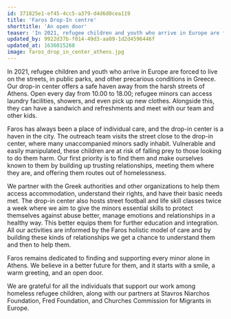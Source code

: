 ```yaml
---
id: 371825e1-ef45-4cc5-a379-d4d6d0cea119
title: 'Faros Drop-In centre'
shorttitle: 'An open door'
teaser: 'In 2021, refugee children and youth who arrive in Europe are forced to live on the streets, in public parks, and other precarious conditions in Greece. Our drop-in center offers a safe haven away from the harsh streets of Athens.'
updated_by: 9922d37b-f014-49d3-aa09-1d2d4596446f
updated_at: 1636015268
image: faros_drop_in_center_athens.jpg
---
```

In 2021, refugee children and youth who arrive in Europe are forced to live on the streets, in public parks, and other precarious conditions in Greece. Our drop-in center offers a safe haven away from the harsh streets of Athens. Open every day from 10.00 to 18.00; refugee minors can access laundry facilities, showers, and even pick up new clothes. Alongside this, they can have a sandwich and refreshments and meet with our team and other kids.

Faros has always been a place of individual care, and the drop-in center is a haven in the city. The outreach team visits the street close to the drop-in center, where many unaccompanied minors sadly inhabit. Vulnerable and easily manipulated, these children are at risk of falling prey to those looking to do them harm. Our first priority is to find them and make ourselves known to them by building up trusting relationships, meeting them where they are, and offering them routes out of homelessness.

We partner with the Greek authorities and other organizations to help them access accommodation, understand their rights, and have their basic needs met. The drop-in center also hosts street football and life skill classes twice a week where we aim to give the minors essential skills to protect themselves against abuse better, manage emotions and relationships in a healthy way. This better equips them for further education and integration. All our activities are informed by the Faros holistic model of care and by building these kinds of relationships we get a chance to understand them and then to help them.

Faros remains dedicated to finding and supporting every minor alone in Athens. We believe in a better future for them, and it starts with a smile, a warm greeting, and an open door.  

We are grateful for all the individuals that support our work among homeless refugee children, along with our partners at Stavros Niarchos Foundation, Fred Foundation, and Churches Commission for Migrants in Europe.